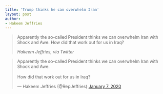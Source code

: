 ```yaml
---
title: 'Trump thinks he can overwhelm Iran'
layout: post
author:
- Hakeem Jeffries
---
```


> Apparently the so-called President thinks we can overwhelm Iran with Shock and Awe. How did that work out for us in Iraq?
>
> <cite>Hakeem Jeffries, via Twitter</cite>

<blockquote class="twitter-tweet"><p lang="en" dir="ltr">Apparently the so-called President thinks we can overwhelm Iran with Shock and Awe.<br><br>How did that work out for us in Iraq?</p>&mdash; Hakeem Jeffries (@RepJeffries) <a href="https://twitter.com/RepJeffries/status/1214697436687548422?ref_src=twsrc%5Etfw">January 7, 2020</a></blockquote> <script async src="https://platform.twitter.com/widgets.js" charset="utf-8"></script>
